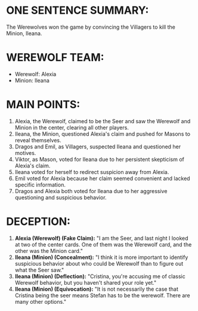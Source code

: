 # ONE SENTENCE SUMMARY:
The Werewolves won the game by convincing the Villagers to kill the Minion, Ileana.

# WEREWOLF TEAM:
- Werewolf: Alexia
- Minion: Ileana

# MAIN POINTS:
1. Alexia, the Werewolf, claimed to be the Seer and saw the Werewolf and Minion in the center, clearing all other players.
2. Ileana, the Minion, questioned Alexia's claim and pushed for Masons to reveal themselves.
3. Dragos and Emil, as Villagers, suspected Ileana and questioned her motives.
4. Viktor, as Mason, voted for Ileana due to her persistent skepticism of Alexia's claim.
5. Ileana voted for herself to redirect suspicion away from Alexia.
6. Emil voted for Alexia because her claim seemed convenient and lacked specific information.
7. Dragos and Alexia both voted for Ileana due to her aggressive questioning and suspicious behavior.

# DECEPTION:
1. **Alexia (Werewolf) (Fake Claim):** "I am the Seer, and last night I looked at two of the center cards. One of them was the Werewolf card, and the other was the Minion card."
2. **Ileana (Minion) (Concealment):** "I think it is more important to identify suspicious behavior about who could be Werewolf than to figure out what the Seer saw."
3. **Ileana (Minion) (Deflection):** "Cristina, you're accusing me of classic Werewolf behavior, but you haven't shared your role yet."
4. **Ileana (Minion) (Equivocation):** "It is not necessarily the case that Cristina being the seer means Stefan has to be the werewolf. There are many other options."
